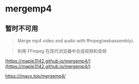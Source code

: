 # mergemp4

## 暂时不可用

> Merge mp4 video and audio with ffmpeg(webassembly).

> 利用 FFmpeg 在现代浏览器中合成视频和音频

[https://maple3142.github.io/mergemp4/](https://maple3142.github.io/mergemp4/)

<https://imayx.top/mergemp4/>
